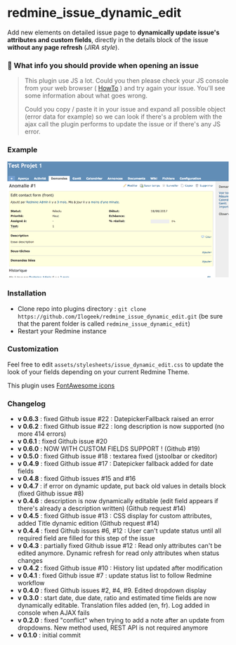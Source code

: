# redmine_issue_dynamic_edit

Add new elements on detailed issue page to **dynamically update issue's attributes and custom fields**, directly in the details block of the issue **without any page refresh** (*JIRA style*).


### 🔴  What info you should provide when opening an issue
>This plugin use JS a lot. Could you then please check your JS console from your web browser ( [HowTo](https://webmasters.stackexchange.com/a/77337) ) and try again your issue. You'll see some information about what goes wrong. 
>
>Could you copy / paste it in your issue and expand all possible object (error data for example) so we can look if there's a problem with the ajax call the plugin performs to update the issue or if there's any JS error.

### Example

![Gif that represents dynamic edition of field from the detailled issue's view](/doc/edit.gif)

### Installation

* Clone repo into plugins directory : `git clone https://github.com/Ilogeek/redmine_issue_dynamic_edit.git` (be sure that the parent folder is called `redmine_issue_dynamic_edit`)
* Restart your Redmine instance

### Customization

Feel free to edit `assets/stylesheets/issue_dynamic_edit.css` to update the look of your fields depending on your current Redmine Theme. 

This plugin uses [FontAwesome icons](http://fontawesome.io/)

### Changelog

* **v 0.6.3** : fixed Github issue #22 : DatepickerFallback raised an error
* **v 0.6.2** : fixed Github issue #22 : long description is now supported (no more 414 errors)
* **v 0.6.1** : fixed Github issue #20
* **v 0.6.0** : NOW WITH CUSTOM FIELDS SUPPORT ! (Github #19)
* **v 0.5.0** : fixed Github issue #18 : textarea fixed (jstoolbar or ckeditor)
* **v 0.4.9** : fixed Github issue #17 : Datepicker fallback added for date fields
* **v 0.4.8** : fixed Github issues #15 and #16
* **v 0.4.7** : if error on dynamic update, put back old values in details block (fixed Github issue #8)
* **v 0.4.6** : description is now dynamically editable (edit field appears if there's already a description written) (Github request #14)
* **v 0.4.5** : fixed Github issue #13 : CSS display for custom attributes, added Title dynamic edition (Github request #14)
* **v 0.4.4** : fixed Github issues #6, #12 : User can't update status until all required field are filled for this step of the issue
* **v 0.4.3** : partially fixed Github issue #12 : Read only attributes can't be edited anymore. Dynamic refresh for read only attributes when status changes
* **v 0.4.2** : fixed Github issue #10 : History list updated after modification
* **v 0.4.1** : fixed Github issue #7 : update status list to follow Redmine workflow
* **v 0.4.0** : fixed Github issues #2, #4, #9. Edited dropdown display
* **v 0.3.0** : start date, due date, ratio and estimated time fields are now dynamically editable. Translation files added (en, fr). Log added in console when AJAX fails
* **v 0.2.0** : fixed "conflict" when trying to add a note after an update from dropdowns. New method used, REST API is not required anymore
* **v 0.1.0** : initial commit